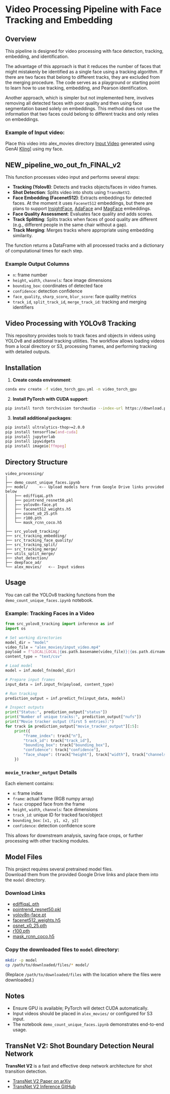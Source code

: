 # Video Processing Pipeline with Face Tracking and Embedding

## Overview

This pipeline is designed for video processing with face detection, tracking, embedding, and identification. 

The advantage of this approach is that it reduces the number of faces that might mistakenly be identified as a single face using a tracking algorithm. If there are two faces that belong to different tracks, they are excluded from the merging procedure. The code serves as a playground or starting point to learn how to use tracking, embedding, and Pearson identification.

Another approach, which is simpler but not implemented here, involves removing all detected faces with poor quality and then using face segmentation based solely on embeddings. This method does not use the information that two faces could belong to different tracks and only relies on embeddings.

### Example of Input video:
Place this video into alex_movies directory
[Input Video](https://drive.google.com/file/d/10oki6UShU9k30IWa2y9NhUe1FRi1v49M/view?usp=sharing) generated using GenAI [Kling](app.klingai.com)] using my face.

## NEW_pipeline_wo_out_fn_FINAL_v2

This function processes video input and performs several steps:

- **Tracking (Yolov8)**: Detects and tracks objects/faces in video frames.
- **Shot Detection**: Splits video into shots using `TransNetV2`.
- **Face Embedding (Facenet512)**: Extracts embeddings for detected faces. At the moment it uses `Facenet512` embeddings, but there are plans to support [InsightFace](https://github.com/deepinsight/insightface), [AdaFace](https://github.com/mk-minchul/AdaFace) and [MagFace](https://github.com/IrvingMeng/MagFace) embeddings.
- **Face Quality Assessment**: Evaluates face quality and adds scores.
- **Track Splitting**: Splits tracks when faces of good quality are different (e.g., different people in the same chair without a gap).
- **Track Merging**: Merges tracks where appropriate using embedding similarity.

The function returns a DataFrame with all processed tracks and a dictionary of computational times for each step.

### Example Output Columns

- `n`: frame number
- `height`, `width`, `channels`: face image dimensions
- `bounding_box`: coordinates of detected face
- `confidence`: detection confidence
- `face_quality`, `sharp_score`, `blur_score`: face quality metrics
- `track_id`, `split_track_id`, `merge_track_id`: tracking and merging identifiers

## Video Processing with YOLOv8 Tracking

This repository provides tools to track faces and objects in videos using YOLOv8 and additional tracking utilities. The workflow allows loading videos from a local directory or S3, processing frames, and performing tracking with detailed outputs.

## Installation

1. **Create conda environment**:

```bash
conda env create -f video_torch_gpu.yml -n video_torch_gpu
```

2. **Install PyTorch with CUDA support**:

```bash
pip install torch torchvision torchaudio --index-url https://download.pytorch.org/whl/cu118
```

3. **Install additional packages**:

```bash
pip install ultralytics-thop>=2.0.0
pip install tensorflow[and-cuda]
pip install jupyterlab
pip install ipywidgets
pip install imageio[ffmpeg]
```

## Directory Structure

```
video_processing/
│
├── demo_count_unique_faces.ipynb
├── model/     <-- Upload models here from Google Drive links provided below
│   ├── ediffiqaL.pth
│   ├── pointrend_resnet50.pkl
│   ├── yolov8n-face.pt
│   ├── facenet512_weights.h5
│   ├── osnet_x0_25.pth
│   ├── r100.pth
│   └── mask_rcnn_coco.h5
│
├── src_yolov8_tracking/
├── src_tracking_embedding/
├── src_tracking_face_quality/
├── src_tracking_split/
├── src_tracking_merge/
├── utils_split_merge/
├── shot_detection/
├── deepface_ad/
└── alex_movies/   <-- Input videos
```

## Usage

You can call the YOLOv8 tracking functions from the `demo_count_unique_faces.ipynb` notebook.

### Example: Tracking Faces in a Video

```python
from src_yolov8_tracking import inference as inf
import os

# Set working directories
model_dir = "model"
video_file = "alex_movies/input_video.mp4"
payload = f"LOCAL|LOCAL|{os.path.basename(video_file)}|{os.path.dirname(video_file)}"
content_type = "text/csv"

# Load model
model = inf.model_fn(model_dir)

# Prepare input frames
input_data = inf.input_fn(payload, content_type)

# Run tracking
prediction_output = inf.predict_fn(input_data, model)

# Inspect outputs
print("Status:", prediction_output["status"])
print("Number of unique tracks:", prediction_output["nufs"])
print("Movie tracker output (first 5 entries):")
for track in prediction_output["movie_tracker_output"][:5]:
    print({
        "frame_index": track["n"],
        "track_id": track["track_id"],
        "bounding_box": track["bounding_box"],
        "confidence": track["confidence"],
        "face_shape": (track["height"], track["width"], track["channels"])
    })
```

### `movie_tracker_output` Details

Each element contains:

- `n`: frame index
- `frame`: actual frame (RGB numpy array)
- `face`: cropped face from the frame
- `height`, `width`, `channels`: face dimensions
- `track_id`: unique ID for tracked face/object
- `bounding_box`: `[x1, y1, x2, y2]`
- `confidence`: detection confidence score

This allows for downstream analysis, saving face crops, or further processing with other tracking modules.

## Model Files

This project requires several pretrained model files.  
Download them from the provided Google Drive links and place them into the `model` directory.

### Download Links
- [ediffiqaL.pth](https://drive.google.com/file/d/1w1Kp7AUGfb5nEVfQ6bMda9VrT_4M_7Oe/view?usp=sharing)
- [pointrend_resnet50.pkl](https://drive.google.com/file/d/1lust2O8Vt0THskJDi5ZEd2v29ytEgI5x/view?usp=sharing)
- [yolov8n-face.pt](https://drive.google.com/file/d/1K8grUb2xgkPdWuunKSb0BAALaU__YQCV/view?usp=sharing)
- [facenet512_weights.h5](https://drive.google.com/file/d/1pX4H0dygCnyrpUEx5xf0Kuw-yK2Dqapg/view?usp=sharing)
- [osnet_x0_25.pth](https://drive.google.com/file/d/1QLGFRCDjwiAlCKiaZrxFUYbubAQSZgim/view?usp=sharing)
- [r100.pth](https://drive.google.com/file/d/1yIi2hqYpDqbzh8J9xtp-AHFPKU340R1H/view?usp=sharing)
- [mask_rcnn_coco.h5](https://drive.google.com/file/d/1QZcQf8y4KA2f7aIM7HMB0jdw5ms0cTgc/view?usp=sharing)

### Copy the downloaded files to `model` directory:

```bash
mkdir -p model
cp /path/to/downloaded/files/* model/
```

(Replace `/path/to/downloaded/files` with the location where the files were downloaded.)

## Notes

- Ensure GPU is available; PyTorch will detect CUDA automatically.
- Input videos should be placed in `alex_movies/` or configured for S3 input.
- The notebook `demo_count_unique_faces.ipynb` demonstrates end-to-end usage.

## TransNet V2: Shot Boundary Detection Neural Network  

**TransNet V2** is a fast and effective deep network architecture for shot transition detection.  
- [TransNet V2 Paper on arXiv](https://arxiv.org/abs/2008.04838)  
- [TransNet V2 Inference GitHub](https://github.com/soCzech/TransNetV2/tree/master/inference)